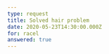 ```yaml
---
type: request
title: Solved hair problem
date: 2020-05-23T14:30:00.000Z
for: racel
answered: true
---
```

